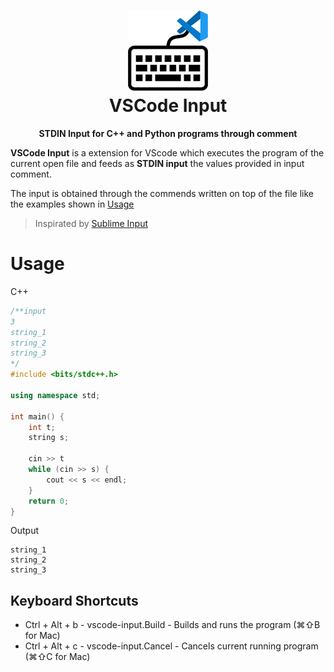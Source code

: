 <h1 align="center"><img src="assets/logo.png" height="128"><br>VSCode Input</h1>
<p align="center"><strong>STDIN Input for C++ and Python programs through comment</strong></p>

<b>VSCode Input</b> is a extension for VScode which executes the program of the current open file and feeds as <b>STDIN input</b> the values provided in input comment.

The input is obtained through the commends written on top of the file like the examples shown in [Usage](#usage)

> Inspirated by [Sublime Input](https://packagecontrol.io/packages/Sublime%20Input)

# Usage

C++

```c++
/**input
3
string_1
string_2
string_3
*/
#include <bits/stdc++.h>

using namespace std;

int main() {
    int t;
    string s;

    cin >> t
    while (cin >> s) {
        cout << s << endl;
    }
    return 0;
}
```

Output

```console
string_1
string_2
string_3
```

## Keyboard Shortcuts

- Ctrl + Alt + b - vscode-input.Build - Builds and runs the program (⌘⇧B for Mac)
- Ctrl + Alt + c - vscode-input.Cancel - Cancels current running program (⌘⇧C for Mac)
